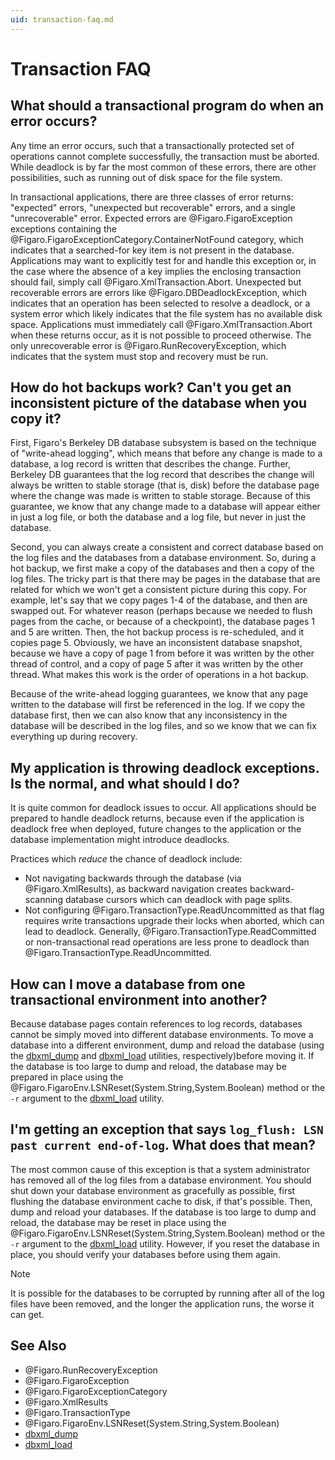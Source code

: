 ```yaml
---
uid: transaction-faq.md
---
```


# Transaction FAQ

## What should a transactional program do when an error occurs?

Any time an error occurs, such that a transactionally protected set of operations cannot complete successfully, the transaction must be aborted. While deadlock is by far the most common of these errors, there are other possibilities, such as running out of disk space for the file system.


In transactional applications, there are three classes of error returns: "expected" errors, "unexpected but recoverable" errors, and a single "unrecoverable" error. Expected errors are @Figaro.FigaroException exceptions containing the @Figaro.FigaroExceptionCategory.ContainerNotFound category, which indicates that a searched-for key item is not present in the database. Applications may want to explicitly test for and handle this exception or, in the case where the absence of a key implies the enclosing transaction should fail, simply call 
@Figaro.XmlTransaction.Abort. Unexpected but recoverable errors are errors like @Figaro.DBDeadlockException, which indicates that an operation has been selected to resolve a deadlock, or a system error which likely indicates that the file system has no available disk space. Applications must immediately call @Figaro.XmlTransaction.Abort when these returns occur, as it is not possible to proceed otherwise. The only unrecoverable error is @Figaro.RunRecoveryException, which indicates that the system must stop and recovery must be run.


## How do hot backups work? Can't you get an inconsistent picture of the database when you copy it?

First, Figaro's Berkeley DB database subsystem is based on the technique of "write-ahead logging", which means that before any change is made to a database, a log record is written that describes the change. Further, Berkeley DB guarantees that the log record that describes the change will always be written to stable storage (that is, disk) before the database page where the change was made is written to stable storage. Because of this guarantee, we know that any change made to a database will appear either in just a log file, or both the database and a log file, but never in just the database.


Second, you can always create a consistent and correct database based on the log files and the databases from a database environment. So, during a hot backup, we first make a copy of the databases and then a copy of the log files. The tricky part is that there may be pages in the database that are related for which we won't get a consistent picture during this copy. For example, let's say that we copy pages 1-4 of the database, and then are swapped out. For whatever reason (perhaps because we needed to flush pages from the cache, or because of a checkpoint), the database pages 1 and 5 are written. Then, the hot backup process is re-scheduled, and it copies page 5. Obviously, we have an inconsistent database snapshot, because we have a copy of page 1 from before it was written by the other thread of control, and a copy of page 5 after it was written by the other thread. What makes this work is the order of operations in a hot backup.


Because of the write-ahead logging guarantees, we know that any page written to the database will first be referenced in the log. If we copy the database first, then we can also know that any inconsistency in the database will be described in the log files, and so we know that we can fix everything up during recovery.



## My application is throwing deadlock exceptions. Is the normal, and what should I do?

It is quite common for deadlock issues to occur. All applications should be prepared to handle deadlock returns, because even if the application is deadlock free when deployed, future changes to the application or the database implementation might introduce deadlocks.


Practices which _reduce_ the chance of deadlock include:

* Not navigating backwards through the database (via @Figaro.XmlResults), as backward navigation creates backward-scanning database cursors which can deadlock with page splits.
* Not configuring @Figaro.TransactionType.ReadUncommitted as that flag requires write transactions upgrade their locks when aborted, which can lead to deadlock. Generally, @Figaro.TransactionType.ReadCommitted or non-transactional read operations are less prone to deadlock than @Figaro.TransactionType.ReadUncommitted.

## How can I move a database from one transactional environment into another?

Because database pages contain references to log records, databases cannot be simply moved into different database environments. To move a database into a different environment, dump and reload the database (using the [dbxml_dump](xref:dbxml_dump.md) and [dbxml_load](xref:dbxml_load.md) utilities, respectively)before moving it. If the database is too large to dump and reload, the database may be prepared in place using the @Figaro.FigaroEnv.LSNReset(System.String,System.Boolean) method or the `-r` argument to the [dbxml_load](xref:dbxml_load.md) utility.



## I'm getting an exception that says `log_flush: LSN past current end-of-log`. What does that mean?

The most common cause of this exception is that a system administrator has removed all of the log files from a database environment. You should shut down your database environment as gracefully as possible, first flushing the database environment cache to disk, if that's possible. Then, dump and reload your databases. If the database is too large to dump and reload, the database may be reset in place using the @Figaro.FigaroEnv.LSNReset(System.String,System.Boolean) method or the `-r` argument to the [dbxml_load](xref:dbxml_load.md) utility. However, if you reset the database in place, you should verify your databases before using them again.

>[!NOTE]
>It is possible for the databases to be corrupted by running after all of the log files have been removed, and the longer the application runs, the worse it can get.

## See Also

* @Figaro.RunRecoveryException
* @Figaro.FigaroException
* @Figaro.FigaroExceptionCategory
* @Figaro.XmlResults
* @Figaro.TransactionType
* @Figaro.FigaroEnv.LSNReset(System.String,System.Boolean)
* [dbxml_dump](xref:dbxml_dump.md)
* [dbxml_load](xref:dbxml_load.md)
